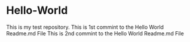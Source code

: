 # Hello-World
This is my test repository. 
This is 1st commint to the Hello World Readme.md File
This is 2nd commint to the Hello World Readme.md File
